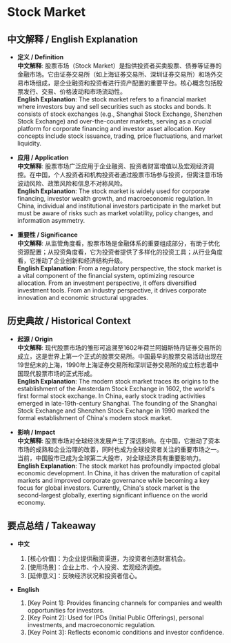 # Stock Market

## 中文解释 / English Explanation

* **定义 / Definition**  
  **中文解释**: 股票市场（Stock Market）是指供投资者买卖股票、债券等证券的金融市场。它由证券交易所（如上海证券交易所、深圳证券交易所）和场外交易市场组成，是企业融资和投资者进行资产配置的重要平台。核心概念包括股票发行、交易、价格波动和市场流动性。  
  **English Explanation**: The stock market refers to a financial market where investors buy and sell securities such as stocks and bonds. It consists of stock exchanges (e.g., Shanghai Stock Exchange, Shenzhen Stock Exchange) and over-the-counter markets, serving as a crucial platform for corporate financing and investor asset allocation. Key concepts include stock issuance, trading, price fluctuations, and market liquidity.

* **应用 / Application**  
  **中文解释**: 股票市场广泛应用于企业融资、投资者财富增值以及宏观经济调控。在中国，个人投资者和机构投资者通过股票市场参与投资，但需注意市场波动风险、政策风险和信息不对称风险。  
  **English Explanation**: The stock market is widely used for corporate financing, investor wealth growth, and macroeconomic regulation. In China, individual and institutional investors participate in the market but must be aware of risks such as market volatility, policy changes, and information asymmetry.

* **重要性 / Significance**  
  **中文解释**: 从监管角度看，股票市场是金融体系的重要组成部分，有助于优化资源配置；从投资角度看，它为投资者提供了多样化的投资工具；从行业角度看，它推动了企业创新和经济结构升级。  
  **English Explanation**: From a regulatory perspective, the stock market is a vital component of the financial system, optimizing resource allocation. From an investment perspective, it offers diversified investment tools. From an industry perspective, it drives corporate innovation and economic structural upgrades.

## 历史典故 / Historical Context

* **起源 / Origin**  
  **中文解释**: 现代股票市场的雏形可追溯至1602年荷兰阿姆斯特丹证券交易所的成立，这是世界上第一个正式的股票交易所。中国最早的股票交易活动出现在19世纪末的上海，1990年上海证券交易所和深圳证券交易所的成立标志着中国现代股票市场的正式形成。  
  **English Explanation**: The modern stock market traces its origins to the establishment of the Amsterdam Stock Exchange in 1602, the world's first formal stock exchange. In China, early stock trading activities emerged in late-19th-century Shanghai. The founding of the Shanghai Stock Exchange and Shenzhen Stock Exchange in 1990 marked the formal establishment of China's modern stock market.

* **影响 / Impact**  
  **中文解释**: 股票市场对全球经济发展产生了深远影响。在中国，它推动了资本市场的成熟和企业治理的改善，同时也成为全球投资者关注的重要市场之一。当前，中国股市已成为全球第二大股市，对全球经济具有重要影响力。  
  **English Explanation**: The stock market has profoundly impacted global economic development. In China, it has driven the maturation of capital markets and improved corporate governance while becoming a key focus for global investors. Currently, China's stock market is the second-largest globally, exerting significant influence on the world economy.

## 要点总结 / Takeaway

* **中文**  
  1. [核心价值]：为企业提供融资渠道，为投资者创造财富机会。
  2. [使用场景]：企业上市、个人投资、宏观经济调控。
  3. [延伸意义]：反映经济状况和投资者信心。

* **English**  
  1. [Key Point 1]: Provides financing channels for companies and wealth opportunities for investors.
  2. [Key Point 2]: Used for IPOs (Initial Public Offerings), personal investments, and macroeconomic regulation.
  3. [Key Point 3]: Reflects economic conditions and investor confidence.